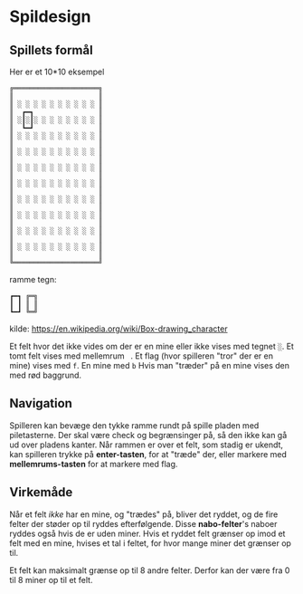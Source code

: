 # Spildesign

## Spillets formål

Her er et 10*10 eksempel

```text
╔═════════════════════╗
║                     ║
║ ░ ░ ░ ░ ░ ░ ░ ░ ░ ░ ║
║  ┏━┓                ║
║ ░┃░┃░ ░ ░ ░ ░ ░ ░ ░ ║
║  ┗━┛                ║
║ ░ ░ ░ ░ ░ ░ ░ ░ ░ ░ ║
║                     ║
║ ░ ░ ░ ░ ░ ░ ░ ░ ░ ░ ║
║                     ║
║ ░ ░ ░ ░ ░ ░ ░ ░ ░ ░ ║
║                     ║
║ ░ ░ ░ ░ ░ ░ ░ ░ ░ ░ ║
║                     ║
║ ░ ░ ░ ░ ░ ░ ░ ░ ░ ░ ║
║                     ║
║ ░ ░ ░ ░ ░ ░ ░ ░ ░ ░ ║
║                     ║
║ ░ ░ ░ ░ ░ ░ ░ ░ ░ ░ ║
║                     ║
║ ░ ░ ░ ░ ░ ░ ░ ░ ░ ░ ║
║                     ║
╚═════════════════════╝

```

ramme tegn:
```text
┏━┓ ╔═╗
┃ ┃ ║ ║
┗━┛ ╚═╝ 
```
kilde: <https://en.wikipedia.org/wiki/Box-drawing_character>

Et felt hvor det ikke vides om der er en mine eller ikke vises med tegnet `░`.
Et tomt felt vises med mellemrum ` `.
Et flag (hvor spilleren "tror" der er en mine) vises med `f`.
En mine med `b`
Hvis man "træder" på en mine vises den med rød baggrund.

## Navigation

Spilleren kan bevæge den tykke ramme rundt på spille pladen med piletasterne. Der skal være check og begrænsinger på, så den ikke kan gå ud over pladens kanter.
Når rammen er over et felt, som stadig er ukendt, kan spilleren trykke på __enter-tasten__, for at "træde" der, eller markere med __mellemrums-tasten__ for at markere med flag.

## Virkemåde

Når et felt _ikke_ har en mine, og "trædes" på, bliver det ryddet, og de fire felter der støder op til ryddes efterfølgende. Disse __nabo-felter__'s naboer ryddes også hvis de er uden miner. Hvis et ryddet felt grænser op imod et felt med en mine, hvises et tal i feltet, for hvor mange miner det grænser op til.

Et felt kan maksimalt grænse op til 8 andre felter. Derfor kan der være fra 0 til 8 miner op til et felt.
